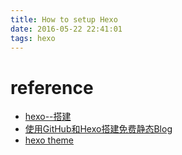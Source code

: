 ```yaml
---
title: How to setup Hexo
date: 2016-05-22 22:41:01
tags: hexo
---
```


# reference
* [hexo--搭建](http://www.jianshu.com/p/a2023a601ceb)
* [使用GitHub和Hexo搭建免费静态Blog](http://www.jianshu.com/p/3c3991658f95)
* [hexo theme](https://hexo.io/themes/)
